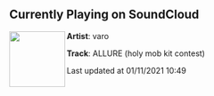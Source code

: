 ## Currently Playing on SoundCloud

[<img align="left" width="100" src="https://i1.sndcdn.com/artworks-NWYRkHVCDgNzyZIZ-CdqvGA-t50x50.jpg">](https://soundcloud.com/notvaro/allure-holy-mob-kit-contest)

**Artist**: varo 

**Track**: ALLURE (holy mob kit contest)

Last updated at 01/11/2021 10:49
